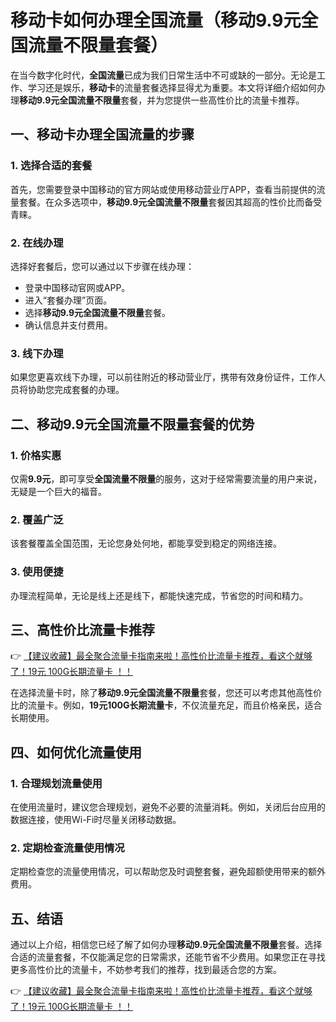 # 移动卡如何办理全国流量（移动9.9元全国流量不限量套餐）

在当今数字化时代，**全国流量**已成为我们日常生活中不可或缺的一部分。无论是工作、学习还是娱乐，**移动卡**的流量套餐选择显得尤为重要。本文将详细介绍如何办理**移动9.9元全国流量不限量**套餐，并为您提供一些高性价比的流量卡推荐。

## 一、移动卡办理全国流量的步骤

### 1. 选择合适的套餐
首先，您需要登录中国移动的官方网站或使用移动营业厅APP，查看当前提供的流量套餐。在众多选项中，**移动9.9元全国流量不限量**套餐因其超高的性价比而备受青睐。

### 2. 在线办理
选择好套餐后，您可以通过以下步骤在线办理：
- 登录中国移动官网或APP。
- 进入“套餐办理”页面。
- 选择**移动9.9元全国流量不限量**套餐。
- 确认信息并支付费用。

### 3. 线下办理
如果您更喜欢线下办理，可以前往附近的移动营业厅，携带有效身份证件，工作人员将协助您完成套餐的办理。

## 二、移动9.9元全国流量不限量套餐的优势

### 1. 价格实惠
仅需**9.9元**，即可享受**全国流量不限量**的服务，这对于经常需要流量的用户来说，无疑是一个巨大的福音。

### 2. 覆盖广泛
该套餐覆盖全国范围，无论您身处何地，都能享受到稳定的网络连接。

### 3. 使用便捷
办理流程简单，无论是线上还是线下，都能快速完成，节省您的时间和精力。

## 三、高性价比流量卡推荐

👉 [【建议收藏】最全聚合流量卡指南来啦！高性价比流量卡推荐，看这个就够了！19元 100G长期流量卡 ！！](https://bit.ly/Liuliangka)

在选择流量卡时，除了**移动9.9元全国流量不限量**套餐，您还可以考虑其他高性价比的流量卡。例如，**19元100G长期流量卡**，不仅流量充足，而且价格亲民，适合长期使用。

## 四、如何优化流量使用

### 1. 合理规划流量使用
在使用流量时，建议您合理规划，避免不必要的流量消耗。例如，关闭后台应用的数据连接，使用Wi-Fi时尽量关闭移动数据。

### 2. 定期检查流量使用情况
定期检查您的流量使用情况，可以帮助您及时调整套餐，避免超额使用带来的额外费用。

## 五、结语

通过以上介绍，相信您已经了解了如何办理**移动9.9元全国流量不限量**套餐。选择合适的流量套餐，不仅能满足您的日常需求，还能节省不少费用。如果您正在寻找更多高性价比的流量卡，不妨参考我们的推荐，找到最适合您的方案。

👉 [【建议收藏】最全聚合流量卡指南来啦！高性价比流量卡推荐，看这个就够了！19元 100G长期流量卡 ！！](https://bit.ly/Liuliangka)